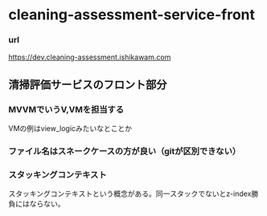 # cleaning-assessment-service-front

### url
https://dev.cleaning-assessment.ishikawam.com

## 清掃評価サービスのフロント部分
### MVVMでいうV,VMを担当する
VMの例はview_logicみたいなとことか
### ファイル名はスネークケースの方が良い（gitが区別できない）

### スタッキングコンテキスト
スタッキングコンテキストという概念がある。同一スタックでないとz-index勝負にはならない。
